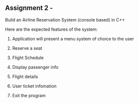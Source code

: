 ## Assignment 2 - 

Build an Airline Reservation System (console based) in C++

Here are the expected features of the system:

1. Application will present a menu system of choice to the user

2. Reserve a seat

3. Flight Schedule

4. Display passenger info

5. Flight details

6. User ticket infomation

7. Exit the program